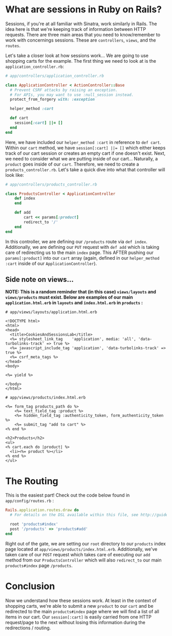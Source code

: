 # What are sessions in Ruby on Rails?
Sessions, if you're at all familiar with Sinatra, work similarly in Rails. The idea here is that we're keeping track of information between HTTP requests. There are three main areas that you need to know/remember to work with concernings sessions. These are `controllers`, `views`, and the `routes`.

Let's take a closer look at how sessions work... We are going to use shopping carts for the example. The first thing we need to look at is the `application_controller.rb`:

```ruby
# app/controllers/application_controller.rb

class ApplicationController < ActionController::Base
  # Prevent CSRF attacks by raising an exception.
  # For APIs, you may want to use :null_session instead.
  protect_from_forgery with: :exception

  helper_method :cart

  def cart 
    session[:cart] ||= []
  end 
end
```

Here, we have included our `helper_method :cart` in reference to `def cart`. Within our `cart` method, we have `session[:cart] ||= []` which either keeps track of our cart session or creates an empty cart if one doesn't exist. Next, we need to consider what we are putting inside of our cart... Naturally, a `product` goes inside of our `cart`. Therefore, we need to create a `products_controller.rb`. Let's take a quick dive into what that controller will look like:

```ruby
# app/controllers/products_controller.rb

class ProductsController < ApplicationController
    def index 
    end 

    def add
        cart << params[:product]
        redirect_to '/'
    end 
end 
```

In this controller, we are defining our `/products` route via `def index`. Additionally, we are defining our `PUT` request with `def add` which is taking care of redirecting us to the main `index` page. This AFTER pushing our `params[:product]` into our `cart` array (again, defined in our `helper_method :cart` inside of our `ApplicationController`).

## Side note on views...

**NOTE: This is a random reminder that (in this case) `views/layouts` and `views/products` must exist. Below are examples of our main `application.html.erb` in `layouts` and `index.html.erb` in `products` :**

```erb
# app/views/layouts/application.html.erb

<!DOCTYPE html>
<html>
<head>
  <title>CookiesAndSessionsLab</title>
  <%= stylesheet_link_tag    'application', media: 'all', 'data-turbolinks-track' => true %>
  <%= javascript_include_tag 'application', 'data-turbolinks-track' => true %>
  <%= csrf_meta_tags %>
</head>
<body>

<%= yield %>

</body>
</html>
```

```erb 
# app/views/products/index.html.erb

<%= form_tag products_path do %>
    <%= text_field_tag :product %>
    <%= hidden_field_tag :authenticity_token, form_authenticity_token %>
    <%= submit_tag "add to cart" %>
<% end %>

<h2>Products</h2>
<ul>
<% cart.each do |product| %>
  <li><%= product %></li>
<% end %>
</ul>

```

# The Routing
This is the easiest part! Check out the code below found in `app/config/routes.rb` :

```ruby 
Rails.application.routes.draw do
  # For details on the DSL available within this file, see http://guides.rubyonrails.org/routing.html

  root 'products#index'
  post '/products' => 'products#add'
end
```

Right out of the gate, we are setting our `root` directory to our `products` index page located at `app/views/products/index.html.erb`. Additionally, we've taken care of our `POST` request which takes care of executing our `add` method from our `ProductsController` which will also `redirect_to` our main `products#index` page `/products`.

# Conclusion 
Now we understand how these sessions work. At least in the context of shopping carts, we're able to submit a new `product` to our `cart` and be redirected to the main `products#index` page where we will find a list of all items in our cart. Our `session[:cart]` is easily carried from one HTTP request/page to the next without losing this information during the redirections / routing.